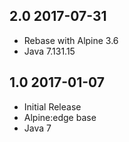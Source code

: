## 2.0 2017-07-31 <dave at tiredofit dot ca>

* Rebase with Alpine 3.6
* Java 7.131.15

## 1.0 2017-01-07 <dave at tiredofit dot ca>

* Initial Release
* Alpine:edge base
* Java 7
